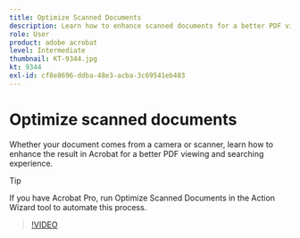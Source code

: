 ```yaml
---
title: Optimize Scanned Documents
description: Learn how to enhance scanned documents for a better PDF viewing and searching experience
role: User
product: adobe acrobat
level: Intermediate
thumbnail: KT-9344.jpg
kt: 9344
exl-id: cf8e8696-ddba-48e3-acba-3c69541eb483
---
```

# Optimize scanned documents

Whether your document comes from a camera or scanner, learn how to enhance the result in Acrobat for a better PDF viewing and searching experience. 

>[!TIP]
>
>If you have Acrobat Pro, run Optimize Scanned Documents in the Action Wizard tool to automate this process.

>[!VIDEO](https://video.tv.adobe.com/v/340823?quality=12&learn=on&hidetitle=true)
